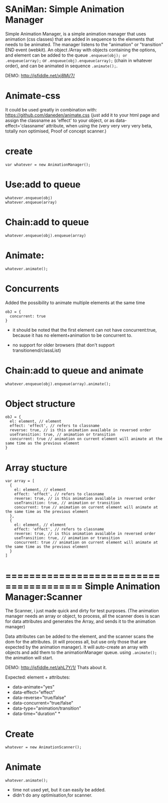 SAniMan: Simple Animation Manager
===
Simple Animation Manager, is a simple animation manager that uses animation (css classes) that are added in sequence to the elements that needs to be animated. The manager listens to the "animation" or "transition" END event (webkit). 
An object /Array with objects containing the options, and element can be added to the queue ```.enqueue(obj); or .enqueue(array);``` or ```.enqueue(obj).enqueue(array);``` (chain in whatever order), and can be animated in sequence  ```.animate();```.

DEMO: http://jsfiddle.net/xj8Mj/7/

Animate-css
===
It could be used greatly in combination with:
https://github.com/daneden/animate.css (just add it to your html page and assign the classname as 'effect' to your object, or as data-effect='classname' attribute, when using the (very very very very beta, totally non optimised, Proof of concept scanner.)



create
===
```
var whatever = new AnimationManager();
```

Use:add to queue
===
```
whatever.enqueue(obj)
whatever.enqueue(array)
```


Chain:add to queue
===
```
whatever.enqueue(obj).enqueue(array)
```

Animate:
===
```
whatever.animate(); 
```

Concurrents
===
Added the possibility to animate multiple elements at the same time
```
obJ = {
  concurrent: true
}
```
* it should be noted that the first element can not have concurrent:true, because it has no element+animation to be concurrent to.

* no support for older browsers (that don't support transitionend/classList)


Chain:add to queue and animate
===
```
whatever.enqueue(obj).enqueue(array).animate();
```

Object structure 
===
```
obJ = {
  el: element, // element 
  effect: 'effect', // refers to classname
  reverse: true, // is this animation available in reversed order
  useTransition: true, // animation or transition
  concurrent: true // animation on current element will animate at the same time as the previous element
}
```


Array stucture
===
```
var array = [
  {
    el: element, // element 
    effect: 'effect', // refers to classname
    reverse: true, // is this animation available in reversed order
    useTransition: true, // animation or transition
    concurrent: true // animation on current element will animate at the same time as the previous element
  },
  {
    el: element, // element 
    effect: 'effect', // refers to classname
    reverse: true, // is this animation available in reversed order
    useTransition: true, // animation or transition
    concurrent: true // animation on current element will animate at the same time as the previous element
  }
]
```



=======================================
Simple Animation Manager:Scanner
=======================================

The Scanner, i just made quick and dirty for test purposes. (The animation manager needs an array or object, to process, all the scanner does is scan for data attributes and generates the Array, and sends it to the animation manager)

Data attributes can be added to the element, and the scanner scans the dom for the attributes. (it will process all, but use only those that are expected by the animation manager). It will auto-create an array with objects and add them to the animationManager queue. using ``` .animate(); ``` the animation will start.


DEMO: http://jsfiddle.net/ahL7Y/1/
Thats about it.

Expected: 
element + attributes:		

- data-animate="yes" 
- data-effect="effect"
- data-reverse="true/false"
- data-concurrent="true/false"
- data-type="animation/transition"
- data-time="duration" *

Create
===
```
whatever = new AnimationScanner();
```

Animate
===
```
whatever.animate();
```

* time not used yet, but it can easily be added.
* didn't do any optimisation,for scanner.
